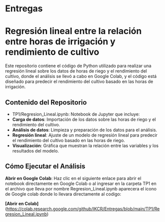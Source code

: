 # Entregas
#
# **Regresión lineal entre la relación entre horas de irrigación y rendimiento de cultivo**
Este repositorio contiene el código de Python utilizado para realizar una regresión lineal sobre los datos de horas de riego y el rendimiento del cultivo, donde el análisis se llevó a cabo en Google Colab, y el código está diseñado para predecir el rendimiento del cultivo basado en las horas de irrigación.

## Contenido del Repositorio

  - TP1/Regresion_Lineal.ipynb: Notebook de Jupyter que incluye:
  - **Carga de datos**: Importación de los datos sobre las horas de riego y el rendimiento del cultivo.
  - **Análisis de datos**: Limpieza y preparación de los datos para el análisis.
  - **Regresión lineal**: Ajuste de un modelo de regresión lineal para predecir el rendimiento del cultivo basado en las horas de riego.
  - **Visualización**: Gráfica que muestran la relación entre las variables y los resultados del modelo.


## Cómo Ejecutar el Análisis

 **Abrir en Google Colab**: Haz clic en el siguiente enlace para abrir el notebook directamente en Google Colab o al ingresar en la carpeta TP1 en el archivo que lleva por nombre Regresion_Lineal.ipynb aparecera el icono de Google colab donde lo llevara directamente al codigo:

   **[Abrir en Colab]** (https://colab.research.google.com/github/IKCR/Entregas/blob/main/TP1/Regresion_Lineal.ipynb)
